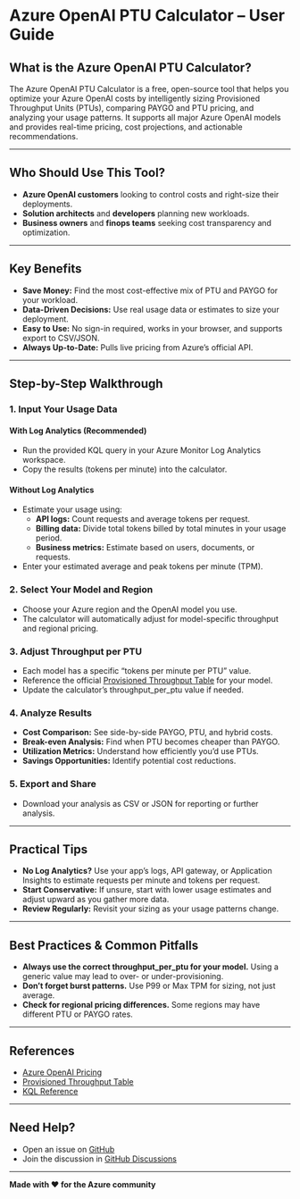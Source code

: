 # Azure OpenAI PTU Calculator – User Guide

## What is the Azure OpenAI PTU Calculator?

The Azure OpenAI PTU Calculator is a free, open-source tool that helps you optimize your Azure OpenAI costs by intelligently sizing Provisioned Throughput Units (PTUs), comparing PAYGO and PTU pricing, and analyzing your usage patterns. It supports all major Azure OpenAI models and provides real-time pricing, cost projections, and actionable recommendations.

---

## Who Should Use This Tool?

- **Azure OpenAI customers** looking to control costs and right-size their deployments.
- **Solution architects** and **developers** planning new workloads.
- **Business owners** and **finops teams** seeking cost transparency and optimization.

---

## Key Benefits

- **Save Money:** Find the most cost-effective mix of PTU and PAYGO for your workload.
- **Data-Driven Decisions:** Use real usage data or estimates to size your deployment.
- **Easy to Use:** No sign-in required, works in your browser, and supports export to CSV/JSON.
- **Always Up-to-Date:** Pulls live pricing from Azure’s official API.

---

## Step-by-Step Walkthrough

### 1. Input Your Usage Data

#### With Log Analytics (Recommended)
- Run the provided KQL query in your Azure Monitor Log Analytics workspace.
- Copy the results (tokens per minute) into the calculator.

#### Without Log Analytics
- Estimate your usage using:
  - **API logs:** Count requests and average tokens per request.
  - **Billing data:** Divide total tokens billed by total minutes in your usage period.
  - **Business metrics:** Estimate based on users, documents, or requests.
- Enter your estimated average and peak tokens per minute (TPM).

### 2. Select Your Model and Region

- Choose your Azure region and the OpenAI model you use.
- The calculator will automatically adjust for model-specific throughput and regional pricing.

### 3. Adjust Throughput per PTU

- Each model has a specific “tokens per minute per PTU” value.
- Reference the official [Provisioned Throughput Table](https://learn.microsoft.com/en-us/azure/ai-foundry/openai/how-to/provisioned-throughput-onboarding#latest-azure-openai-models) for your model.
- Update the calculator’s throughput_per_ptu value if needed.

### 4. Analyze Results

- **Cost Comparison:** See side-by-side PAYGO, PTU, and hybrid costs.
- **Break-even Analysis:** Find when PTU becomes cheaper than PAYGO.
- **Utilization Metrics:** Understand how efficiently you’d use PTUs.
- **Savings Opportunities:** Identify potential cost reductions.

### 5. Export and Share

- Download your analysis as CSV or JSON for reporting or further analysis.

---

## Practical Tips

- **No Log Analytics?** Use your app’s logs, API gateway, or Application Insights to estimate requests per minute and tokens per request.
- **Start Conservative:** If unsure, start with lower usage estimates and adjust upward as you gather more data.
- **Review Regularly:** Revisit your sizing as your usage patterns change.

---

## Best Practices & Common Pitfalls

- **Always use the correct throughput_per_ptu for your model.** Using a generic value may lead to over- or under-provisioning.
- **Don’t forget burst patterns.** Use P99 or Max TPM for sizing, not just average.
- **Check for regional pricing differences.** Some regions may have different PTU or PAYGO rates.

---

## References

- [Azure OpenAI Pricing](https://azure.microsoft.com/en-us/pricing/details/cognitive-services/openai-service/)
- [Provisioned Throughput Table](https://learn.microsoft.com/en-us/azure/ai-foundry/openai/how-to/provisioned-throughput-onboarding#latest-azure-openai-models)
- [KQL Reference](https://docs.microsoft.com/en-us/azure/data-explorer/kusto/query/)

---

## Need Help?

- Open an issue on [GitHub](https://github.com/ricmmartins/azureptucalc/issues)
- Join the discussion in [GitHub Discussions](https://github.com/ricmmartins/azureptucalc/discussions)

---

**Made with ❤️ for the Azure community**
